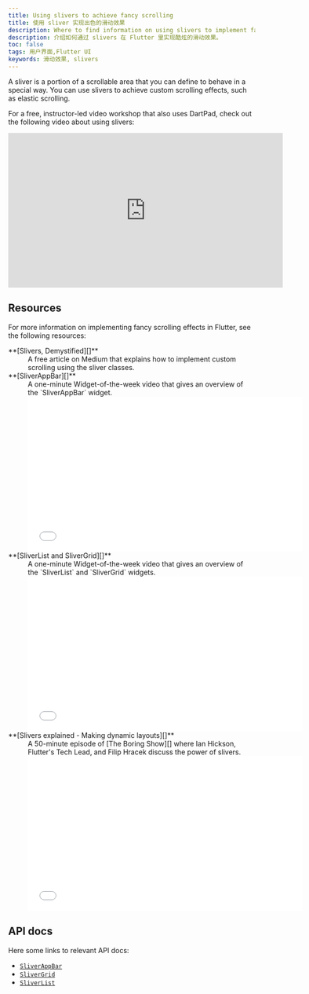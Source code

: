 ```yaml
---
title: Using slivers to achieve fancy scrolling
title: 使用 sliver 实现出色的滑动效果
description: Where to find information on using slivers to implement fancy scrolling effects, like elastic scrolling, in Flutter.
description: 介绍如何通过 slivers 在 Flutter 里实现酷炫的滑动效果。
toc: false
tags: 用户界面,Flutter UI
keywords: 滑动效果, slivers
---
```


A sliver is a portion of a scrollable area that you
can define to behave in a special way.
You can use slivers to achieve custom scrolling effects,
such as elastic scrolling.

For a free, instructor-led video workshop that also uses DartPad,
check out the following video about using slivers:

<iframe width="560" height="315" src="https://player.bilibili.com/player.html?aid=291195426&bvid=BV11f4y187gV&cid=354814353&page=1" title="Bilibili video player" frameborder="0" allow="accelerometer; autoplay; clipboard-write; encrypted-media; gyroscope; picture-in-picture" allowfullscreen></iframe>

## Resources

For more information on implementing fancy scrolling effects
in Flutter, see the following resources:

<dl markdown="1">
<dt markdown="1"> **[Slivers, Demystified][]**
</dt>
<dd markdown="1">A free article on Medium that
    explains how to implement custom scrolling
    using the sliver classes.
</dd>

<dt markdown="1"> **[SliverAppBar][]**
</dt>
<dd markdown="1">A one-minute Widget-of-the-week
    video that gives an overview of the
    `SliverAppBar` widget.

<iframe width="560" height="315" src="//player.bilibili.com/player.html?aid=586378022&bvid=BV19z4y1S7K7&cid=288732722&page=1" frameborder="0" allow="accelerometer; autoplay; clipboard-write; encrypted-media; gyroscope; picture-in-picture" allowfullscreen></iframe>
</dd>

<dt markdown="1"> **[SliverList and SliverGrid][]**
</dt>
<dd markdown="1">A one-minute Widget-of-the-week
    video that gives an overview of the `SliverList`
    and `SliverGrid` widgets.

<iframe width="560" height="315" src="//player.bilibili.com/player.html?aid=38437526&bvid=BV1Pt411v78y&cid=67565151&page=12" frameborder="0" allow="accelerometer; autoplay; clipboard-write; encrypted-media; gyroscope; picture-in-picture" allowfullscreen></iframe>
</dd>

<dt markdown="1"> **[Slivers explained - Making dynamic layouts][]**
</dt>
<dd markdown="1">A 50-minute episode of [The Boring Show][]
    where Ian Hickson, Flutter's Tech Lead, and Filip Hracek
    discuss the power of slivers.

<iframe width="560" height="315" src="//player.bilibili.com/player.html?aid=77325252&bvid=BV1EJ41197NB&cid=132272803&page=1" frameborder="0" allow="accelerometer; autoplay; encrypted-media; gyroscope; picture-in-picture" allowfullscreen></iframe>
</dd>
</dl>

## API docs

Here some links to relevant API docs:

* [`SliverAppBar`][]
* [`SliverGrid`][]
* [`SliverList`][]


[SliverAppBar]: {{site.youtube-site}}/watch?v=R9C5KMJKluE
[`SliverAppBar`]: {{site.api}}/flutter/material/SliverAppBar-class.html
[`SliverGrid`]: {{site.api}}/flutter/widgets/SliverGrid-class.html
[SliverList and SliverGrid]: {{site.youtube-site}}/watch?v=ORiTTaVY6mM
[`SliverList`]: {{site.api}}/flutter/widgets/SliverList-class.html
[Slivers, DeMystified]: {{site.flutter-medium}}/slivers-demystified-6ff68ab0296f
[Slivers explained - Making dynamic layouts]: {{site.youtube-site}}/watch?v=Mz3kHQxBjGg
[The Boring Show]: {{site.youtube-site}}/playlist?list=PLOU2XLYxmsIK0r_D-zWcmJ1plIcDNnRkK
